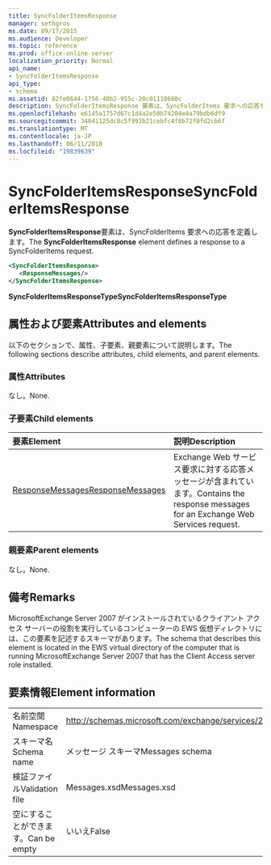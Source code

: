 ```yaml
---
title: SyncFolderItemsResponse
manager: sethgros
ms.date: 09/17/2015
ms.audience: Developer
ms.topic: reference
ms.prod: office-online-server
localization_priority: Normal
api_name:
- SyncFolderItemsResponse
api_type:
- schema
ms.assetid: 82fe0644-1756-40b2-955c-20c01110660c
description: SyncFolderItemsResponse 要素は、SyncFolderItems 要求への応答を定義します。
ms.openlocfilehash: e6145a1757d67c1d4a2e50b74204e4a79bdb6df9
ms.sourcegitcommit: 34041125dc8c5f993b21cebfc4f8b72f0fd2cb6f
ms.translationtype: MT
ms.contentlocale: ja-JP
ms.lasthandoff: 06/11/2018
ms.locfileid: "19839639"
---
```

# <a name="syncfolderitemsresponse"></a><span data-ttu-id="3b80b-103">SyncFolderItemsResponse</span><span class="sxs-lookup"><span data-stu-id="3b80b-103">SyncFolderItemsResponse</span></span>

<span data-ttu-id="3b80b-104">**SyncFolderItemsResponse**要素は、SyncFolderItems 要求への応答を定義します。</span><span class="sxs-lookup"><span data-stu-id="3b80b-104">The **SyncFolderItemsResponse** element defines a response to a SyncFolderItems request.</span></span> 
  
```xml
<SyncFolderItemsResponse>
   <ResponseMessages/>
</SyncFolderItemsResponse>
```

 <span data-ttu-id="3b80b-105">**SyncFolderItemsResponseType**</span><span class="sxs-lookup"><span data-stu-id="3b80b-105">**SyncFolderItemsResponseType**</span></span>
## <a name="attributes-and-elements"></a><span data-ttu-id="3b80b-106">属性および要素</span><span class="sxs-lookup"><span data-stu-id="3b80b-106">Attributes and elements</span></span>

<span data-ttu-id="3b80b-107">以下のセクションで、属性、子要素、親要素について説明します。</span><span class="sxs-lookup"><span data-stu-id="3b80b-107">The following sections describe attributes, child elements, and parent elements.</span></span>
  
### <a name="attributes"></a><span data-ttu-id="3b80b-108">属性</span><span class="sxs-lookup"><span data-stu-id="3b80b-108">Attributes</span></span>

<span data-ttu-id="3b80b-109">なし。</span><span class="sxs-lookup"><span data-stu-id="3b80b-109">None.</span></span>
  
### <a name="child-elements"></a><span data-ttu-id="3b80b-110">子要素</span><span class="sxs-lookup"><span data-stu-id="3b80b-110">Child elements</span></span>

|<span data-ttu-id="3b80b-111">**要素**</span><span class="sxs-lookup"><span data-stu-id="3b80b-111">**Element**</span></span>|<span data-ttu-id="3b80b-112">**説明**</span><span class="sxs-lookup"><span data-stu-id="3b80b-112">**Description**</span></span>|
|:-----|:-----|
|[<span data-ttu-id="3b80b-113">ResponseMessages</span><span class="sxs-lookup"><span data-stu-id="3b80b-113">ResponseMessages</span></span>](responsemessages.md) <br/> |<span data-ttu-id="3b80b-114">Exchange Web サービス要求に対する応答メッセージが含まれています。</span><span class="sxs-lookup"><span data-stu-id="3b80b-114">Contains the response messages for an Exchange Web Services request.</span></span>  <br/> |
   
### <a name="parent-elements"></a><span data-ttu-id="3b80b-115">親要素</span><span class="sxs-lookup"><span data-stu-id="3b80b-115">Parent elements</span></span>

<span data-ttu-id="3b80b-116">なし。</span><span class="sxs-lookup"><span data-stu-id="3b80b-116">None.</span></span>
  
## <a name="remarks"></a><span data-ttu-id="3b80b-117">備考</span><span class="sxs-lookup"><span data-stu-id="3b80b-117">Remarks</span></span>

<span data-ttu-id="3b80b-118">MicrosoftExchange Server 2007 がインストールされているクライアント アクセス サーバーの役割を実行しているコンピューターの EWS 仮想ディレクトリには、この要素を記述するスキーマがあります。</span><span class="sxs-lookup"><span data-stu-id="3b80b-118">The schema that describes this element is located in the EWS virtual directory of the computer that is running MicrosoftExchange Server 2007 that has the Client Access server role installed.</span></span>
  
## <a name="element-information"></a><span data-ttu-id="3b80b-119">要素情報</span><span class="sxs-lookup"><span data-stu-id="3b80b-119">Element information</span></span>

|||
|:-----|:-----|
|<span data-ttu-id="3b80b-120">名前空間</span><span class="sxs-lookup"><span data-stu-id="3b80b-120">Namespace</span></span>  <br/> |http://schemas.microsoft.com/exchange/services/2006/messages  <br/> |
|<span data-ttu-id="3b80b-121">スキーマ名</span><span class="sxs-lookup"><span data-stu-id="3b80b-121">Schema name</span></span>  <br/> |<span data-ttu-id="3b80b-122">メッセージ スキーマ</span><span class="sxs-lookup"><span data-stu-id="3b80b-122">Messages schema</span></span>  <br/> |
|<span data-ttu-id="3b80b-123">検証ファイル</span><span class="sxs-lookup"><span data-stu-id="3b80b-123">Validation file</span></span>  <br/> |<span data-ttu-id="3b80b-124">Messages.xsd</span><span class="sxs-lookup"><span data-stu-id="3b80b-124">Messages.xsd</span></span>  <br/> |
|<span data-ttu-id="3b80b-125">空にすることができます。</span><span class="sxs-lookup"><span data-stu-id="3b80b-125">Can be empty</span></span>  <br/> |<span data-ttu-id="3b80b-126">いいえ</span><span class="sxs-lookup"><span data-stu-id="3b80b-126">False</span></span>  <br/> |
   

